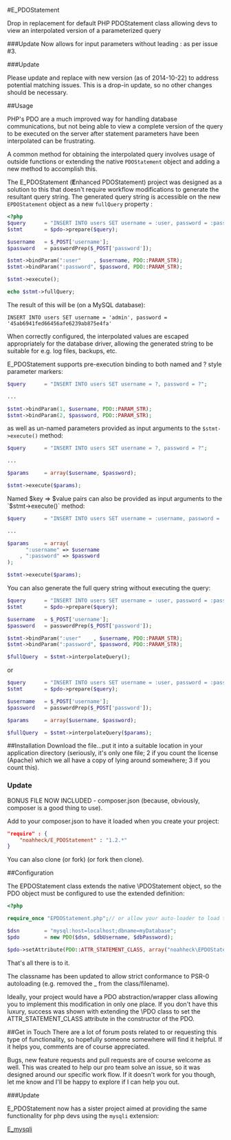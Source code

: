 #E_PDOStatement

Drop in replacement for default PHP PDOStatement class allowing devs to view an interpolated version of a parameterized query

###Update
Now allows for input parameters without leading : as per issue #3.

###Update

Please update and replace with new version (as of 2014-10-22) to address potential matching issues. This is a drop-in update, so no other changes should be necessary.

##Usage

PHP's PDO are a much improved way for handling database communications, but not being able to view a complete version of the query to be executed on the server after statement parameters have been interpolated can be frustrating. 

A common method for obtaining the interpolated query involves usage of outside functions or extending the native `PDOStatement` object and adding a new method to accomplish this.

The E_PDOStatement (<strong>E</strong>nhanced PDOStatement) project was designed as a solution to this that doesn't require workflow modifications to generate the resultant query string. The generated query string is accessible on the new `EPDOStatement` object as a new `fullQuery` property :

```php
<?php
$query      = "INSERT INTO users SET username = :user, password = :password";
$stmt       = $pdo->prepare($query);

$username   = $_POST['username'];
$password   = passwordPrep($_POST['password']);

$stmt->bindParam(":user"    , $username, PDO::PARAM_STR);
$stmt->bindParam(":password", $password, PDO::PARAM_STR);

$stmt->execute();

echo $stmt->fullQuery;

```

The result of this will be (on a MySQL database):

```
INSERT INTO users SET username = 'admin', password = '45ab6941fed66456afe6239ab875e4fa'
```

When correctly configured, the interpolated values are escaped appropriately for the database driver, allowing the generated string to be suitable for e.g. log files, backups, etc. 

E_PDOStatement supports pre-execution binding to both named and ? style parameter markers:
```php
$query      = "INSERT INTO users SET username = ?, password = ?";

...

$stmt->bindParam(1, $username, PDO::PARAM_STR);
$stmt->bindParam(2, $password, PDO::PARAM_STR);
```

as well as un-named parameters provided as input arguments to the `$stmt->execute()` method:

```php
$query      = "INSERT INTO users SET username = ?, password = ?";

...

$params     = array($username, $password);

$stmt->execute($params);

```

Named $key => $value pairs can also be provided as input arguments to the `$stmt->execute()` method:
```php
$query      = "INSERT INTO users SET username = :username, password = :password";

...

$params     = array(
      ":username" => $username
    , ":password" => $password
);

$stmt->execute($params);
```

You can also generate the full query string without executing the query:
```php
$query      = "INSERT INTO users SET username = :user, password = :password";
$stmt       = $pdo->prepare($query);

$username   = $_POST['username'];
$password   = passwordPrep($_POST['password']);

$stmt->bindParam(":user"    , $username, PDO::PARAM_STR);
$stmt->bindParam(":password", $password, PDO::PARAM_STR);

$fullQuery  = $stmt->interpolateQuery();
```
or
```php
$query      = "INSERT INTO users SET username = :user, password = :password";
$stmt       = $pdo->prepare($query);

$username   = $_POST['username'];
$password   = passwordPrep($_POST['password']);

$params     = array($username, $password);

$fullQuery  = $stmt->interpolateQuery($params);
```

##Installation
Download the file...put it into a suitable location in your application directory (seriously, it's only one file; 2 if you count the license (Apache) which we all have a copy of lying around somewhere; 3 if you count this).
### Update
BONUS FILE NOW INCLUDED - composer.json (because, obviously, composer is a good thing to use).

Add to your composer.json to have it loaded when you create your project:

```json
"require" : {
	"noahheck/E_PDOStatement" : "1.2.*"
}
```

You can also clone (or fork) (or fork then clone).

##Configuration

The EPDOStatement class extends the native \PDOStatement object, so the PDO object must be configured to use the extended definition:

```php
<?php

require_once "EPDOStatement.php";// or allow your auto-loader to load the definition e.g.: use \noahheck\EPDOStatement;

$dsn        = "mysql:host=localhost;dbname=myDatabase";
$pdo        = new PDO($dsn, $dbUsername, $dbPassword);

$pdo->setAttribute(PDO::ATTR_STATEMENT_CLASS, array("noahheck\EPDOStatement", array($pdo)));
```

That's all there is to it. 

The classname has been updated to allow strict conformance to PSR-0 autoloading (e.g. removed the _ from the class/filename).

Ideally, your project would have a PDO abstraction/wrapper class allowing you to implement this modification in only one place. If you don't have this luxury, success was shown with extending the \PDO class to set the ATTR_STATEMENT_CLASS attribute in the constructor of the PDO.

##Get in Touch
There are a lot of forum posts related to or requesting this type of functionality, so hopefully someone somewhere will find it helpful. If it helps you, comments are of course appreciated.

Bugs, new feature requests and pull requests are of course welcome as well. This was created to help our pro team solve an issue, so it was designed around our specific work flow. If it doesn't work for you though, let me know and I'll be happy to explore if I can help you out.

###Update

E_PDOStatement now has a sister project aimed at providing the same functionality for php devs using the `mysqli` extension:

[E_mysqli](https://github.com/noahheck/E_mysqli)
